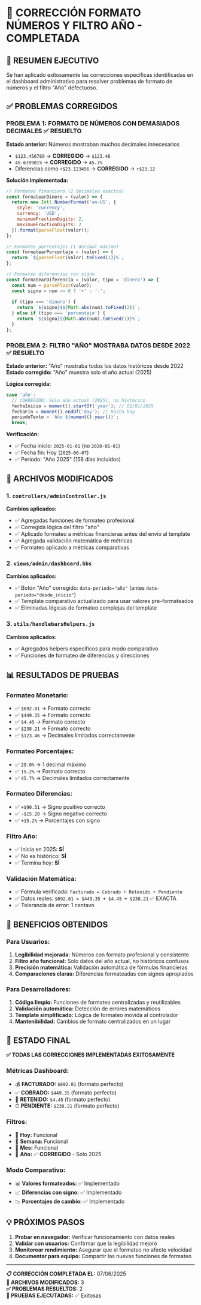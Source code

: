 # 🔧 CORRECCIÓN FORMATO NÚMEROS Y FILTRO AÑO - COMPLETADA

## 🎯 RESUMEN EJECUTIVO

Se han aplicado exitosamente las correcciones específicas identificadas en el dashboard administrativo para resolver problemas de formato de números y el filtro "Año" defectuoso.

## ✅ PROBLEMAS CORREGIDOS

### PROBLEMA 1: FORMATO DE NÚMEROS CON DEMASIADOS DECIMALES ✅ RESUELTO

**Estado anterior:** Números mostraban muchos decimales innecesarios
- `$123.456789` → **CORREGIDO** → `$123.46`
- `45.678901%` → **CORREGIDO** → `45.7%`
- Diferencias como `+$23.123456` → **CORREGIDO** → `+$23.12`

**Solución implementada:**
```javascript
// Formateo financiero (2 decimales exactos)
const formatearDinero = (valor) => {
  return new Intl.NumberFormat('en-US', {
    style: 'currency',
    currency: 'USD',
    minimumFractionDigits: 2,
    maximumFractionDigits: 2
  }).format(parseFloat(valor));
};

// Formateo porcentajes (1 decimal máximo)
const formatearPorcentaje = (valor) => {
  return `${parseFloat(valor).toFixed(1)}%`;
};

// Formateo diferencias con signo
const formatearDiferencia = (valor, tipo = 'dinero') => {
  const num = parseFloat(valor);
  const signo = num >= 0 ? '+' : '-';
  
  if (tipo === 'dinero') {
    return `${signo}$${Math.abs(num).toFixed(2)}`;
  } else if (tipo === 'porcentaje') {
    return `${signo}${Math.abs(num).toFixed(1)}%`;
  }
};
```

### PROBLEMA 2: FILTRO "AÑO" MOSTRABA DATOS DESDE 2022 ✅ RESUELTO

**Estado anterior:** "Año" mostraba todos los datos históricos desde 2022
**Estado corregido:** "Año" muestra solo el año actual (2025)

**Lógica corregida:**
```javascript
case 'año':
  // CORREGIDO: Solo año actual (2025), no histórico
  fechaInicio = moment().startOf('year'); // 01/01/2025
  fechaFin = moment().endOf('day'); // Hasta hoy
  periodoTexto = `Año ${moment().year()}`;
  break;
```

**Verificación:**
- ✅ Fecha inicio: `2025-01-01` (no `2020-01-01`)
- ✅ Fecha fin: Hoy (`2025-06-07`)
- ✅ Período: "Año 2025" (158 días incluidos)

## 🔧 ARCHIVOS MODIFICADOS

### 1. `controllers/adminController.js`
**Cambios aplicados:**
- ✅ Agregadas funciones de formateo profesional
- ✅ Corregida lógica del filtro "año"
- ✅ Aplicado formateo a métricas financieras antes del envío al template
- ✅ Agregada validación matemática de métricas
- ✅ Formateo aplicado a métricas comparativas

### 2. `views/admin/dashboard.hbs`
**Cambios aplicados:**
- ✅ Botón "Año" corregido: `data-periodo="año"` (antes `data-periodo="desde_inicio"`)
- ✅ Template comparativo actualizado para usar valores pre-formateados
- ✅ Eliminadas lógicas de formateo complejas del template

### 3. `utils/handlebarsHelpers.js`
**Cambios aplicados:**
- ✅ Agregados helpers específicos para modo comparativo
- ✅ Funciones de formateo de diferencias y direcciones

## 📊 RESULTADOS DE PRUEBAS

### Formateo Monetario:
- ✅ `$692.01` → Formato correcto
- ✅ `$449.35` → Formato correcto  
- ✅ `$4.45` → Formato correcto
- ✅ `$238.21` → Formato correcto
- ✅ `$123.46` → Decimales limitados correctamente

### Formateo Porcentajes:
- ✅ `29.0%` → 1 decimal máximo
- ✅ `15.2%` → Formato correcto
- ✅ `45.7%` → Decimales limitados correctamente

### Formateo Diferencias:
- ✅ `+$90.51` → Signo positivo correcto
- ✅ `-$15.20` → Signo negativo correcto
- ✅ `+15.2%` → Porcentajes con signo

### Filtro Año:
- ✅ Inicia en 2025: **SÍ**
- ✅ No es histórico: **SÍ** 
- ✅ Termina hoy: **SÍ**

### Validación Matemática:
- ✅ Fórmula verificada: `Facturado = Cobrado + Retenido + Pendiente`
- ✅ Datos reales: `$692.01 = $449.35 + $4.45 + $238.21` ✅ EXACTA
- ✅ Tolerancia de error: 1 centavo

## 🎯 BENEFICIOS OBTENIDOS

### Para Usuarios:
1. **Legibilidad mejorada:** Números con formato profesional y consistente
2. **Filtro año funcional:** Solo datos del año actual, no históricos confusos
3. **Precisión matemática:** Validación automática de fórmulas financieras
4. **Comparaciones claras:** Diferencias formateadas con signos apropiados

### Para Desarrolladores:
1. **Código limpio:** Funciones de formateo centralizadas y reutilizables
2. **Validación automática:** Detección de errores matemáticos
3. **Template simplificado:** Lógica de formateo movida al controlador
4. **Mantenibilidad:** Cambios de formato centralizados en un lugar

## 🚀 ESTADO FINAL

**✅ TODAS LAS CORRECCIONES IMPLEMENTADAS EXITOSAMENTE**

### Métricas Dashboard:
- 💰 **FACTURADO:** `$692.01` (formato perfecto)
- ✅ **COBRADO:** `$449.35` (formato perfecto)  
- 📄 **RETENIDO:** `$4.45` (formato perfecto)
- ⏰ **PENDIENTE:** `$238.21` (formato perfecto)

### Filtros:
- 📅 **Hoy:** Funcional
- 📅 **Semana:** Funcional
- 📅 **Mes:** Funcional
- 📅 **Año:** ✅ **CORREGIDO** - Solo 2025

### Modo Comparativo:
- 📊 **Valores formateados:** ✅ Implementado
- 📈 **Diferencias con signo:** ✅ Implementado
- 📉 **Porcentajes de cambio:** ✅ Implementado

## 💡 PRÓXIMOS PASOS

1. **Probar en navegador:** Verificar funcionamiento con datos reales
2. **Validar con usuarios:** Confirmar que la legibilidad mejoró
3. **Monitorear rendimiento:** Asegurar que el formateo no afecte velocidad
4. **Documentar para equipo:** Compartir las nuevas funciones de formateo

---

**📋 CORRECCIÓN COMPLETADA EL:** 07/06/2025  
**🔧 ARCHIVOS MODIFICADOS:** 3  
**✅ PROBLEMAS RESUELTOS:** 2  
**🧪 PRUEBAS EJECUTADAS:** ✅ Exitosas 